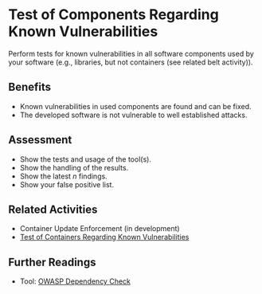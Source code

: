 # Test of Components Regarding Known Vulnerabilities

Perform tests for known vulnerabilities in all software components used by your software (e.g., libraries, but not containers (see related belt activity)).

## Benefits

-  Known vulnerabilities in used components are found and can be fixed.
-  The developed software is not vulnerable to well established attacks.

## Assessment

- Show the tests and usage of the tool(s).
- Show the handling of the results.
- Show the latest *n* findings.
- Show your false positive list.

## Related Activities
 - Container Update Enforcement (in development)
 - [Test of Containers Regarding Known Vulnerabilities](../green/test-of-container-images-regarding-known-vulnerabilities.md)
 
## Further Readings
 - Tool: [OWASP Dependency Check](https://owasp.org/www-project-dependency-check/)

